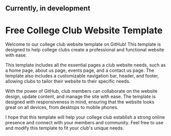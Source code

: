 ## Currently, in development

# Free College Club Website Template

Welcome to our college club website template on GitHub! This template is designed to help college clubs create a professional and functional website with ease.

This template includes all the essential pages a club website needs, such as a home page, about us page, events page, and a contact us page. The template also includes a customizable navigation bar, header, and footer, allowing clubs to tailor their website to their specific needs.

With the power of GitHub, club members can collaborate on the website design, update content, and manage the site with ease. The template is designed with responsiveness in mind, ensuring that the website looks great on all devices, from desktops to mobile phones.

I hope that this template will help your college club establish a strong online presence and connect with your members and community. Feel free to use and modify this template to fit your club's unique needs.

